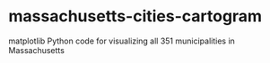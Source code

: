 # massachusetts-cities-cartogram
matplotlib Python code for visualizing all 351 municipalities in Massachusetts
